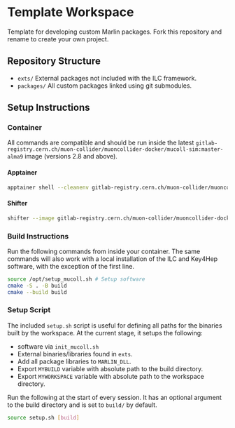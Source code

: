 # Template Workspace

Template for developing custom Marlin packages. Fork this repository and rename to create your own project.

## Repository Structure
- `exts/` External packages not included with the ILC framework.
- `packages/` All custom packages linked using git submodules.

## Setup Instructions

### Container
All commands are compatible and should be run inside the latest `gitlab-registry.cern.ch/muon-collider/muoncollider-docker/mucoll-sim:master-alma9` image (versions 2.8 and above).

#### Apptainer
```bash
apptainer shell --cleanenv gitlab-registry.cern.ch/muon-collider/muoncollider-docker/mucoll-sim:master-alma9
```

#### Shifter
```bash
shifter --image gitlab-registry.cern.ch/muon-collider/muoncollider-docker/mucoll-sim:master-alma9 /bin/bash
```

### Build Instructions
Run the following commands from inside your container. The same commands will also work with a local installation of the ILC and Key4Hep software, with the exception of the first line.
```bash
source /opt/setup_mucoll.sh # Setup software
cmake -S . -B build 
cmake --build build
```

### Setup Script
The included `setup.sh` script is useful for defining all paths for the binaries built by the workspace. At the current stage, it setups the following:
- software via `init_mucoll.sh`
- External binaries/libraries found in `exts`.
- Add all package libraries to `MARLIN_DLL`.
- Export `MYBUILD` variable with absolute path to the build directory.
- Export `MYWORKSPACE` variable with absolute path to the workspace directory.

Run the following at the start of every session. It has an optional argument to the build directory and is set to `build/` by default.
```bash
source setup.sh [build]
```
